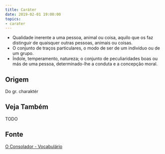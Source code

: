 ```yaml
---
title: Caráter
date: 2019-02-01 19:00:00
topics:
- carater
---
```


* Qualidade inerente a uma pessoa, animal ou coisa, aquilo que os faz distinguir de quaisquer outras pessoas, animais ou coisas. 
* O conjunto de traços particulares, o modo de ser de um indivíduo ou de um grupo. 
* Índole, temperamento, natureza; o conjunto de peculiaridades boas ou más de uma pessoa, determinado-lhe a conduta e a concepção moral.

## Origem
Do gr. charaktér

## Veja Também
TODO

## Fonte
[O Consolador - Vocabulário](http://www.oconsolador.com.br/linkfixo/vocabulario/principal.html)


